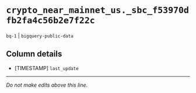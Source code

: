 # `crypto_near_mainnet_us._sbc_f53970dfb2fa4c56b2e7f22c`
`bq-1` | `bigquery-public-data`

## Column details
* [TIMESTAMP] `last_update`

-------------------------------------------------------------------------------
*Do not make edits above this line.*
